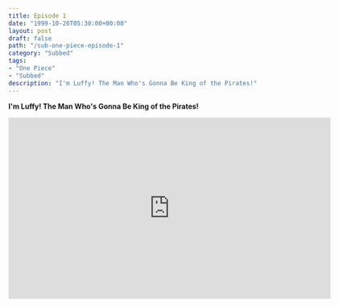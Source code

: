 ```yaml
---
title: Episode 1
date: "1999-10-20T05:30:00+00:00"
layout: post
draft: false
path: "/sub-one-piece-episode-1"
category: "Subbed"
tags:
- "One Piece"
- "Subbed"
description: "I'm Luffy! The Man Who's Gonna Be King of the Pirates!"
---
```


**I'm Luffy! The Man Who's Gonna Be King of the Pirates!**

<iframe width="640" height="360" src="https://www.fembed.com/v/6mo2y4l0dvr" frameborder="0" marginwidth=0 marginheight=0 scrolling=no allowfullscreen></iframe>